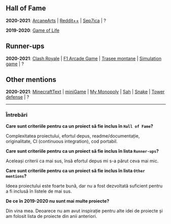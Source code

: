 ## Hall of Fame

**2020-2021**:
[ArcaneArts](https://github.com/AlexMincu/ArcaneArts) |
[Reddit++](https://github.com/MaximTiberiu/OOProject) |
[Sep7ica](https://github.com/VictorAndreiCotescu/Sep7ica) | ?

**2019-2020**:
[Game of Life](https://github.com/Stefan-Radu/lab-oop)

## Runner-ups

**2020-2021**:
[Clash Royale](https://github.com/TIPYexe/POO_ClashRoyale) |
[F1 Arcade Game](https://github.com/DragosBalmau/Formula-1-Arcade-Game) |
[Trasee montane](https://github.com/VMadalina/OOP) |
[Simulation game](https://github.com/Al-Th-Ionescu/OOP_simulation_game) | ?

## Other mentions

**2020-2021**:
[MinecraftText](https://github.com/andrei-cerbulescu/MinecraftText) |
[miniGame](https://github.com/AlecuMihai/miniGame) |
[My Monopoly](https://github.com/alexandra-chivescu/Proiect-OOP) |
[Șah](https://github.com/alexandru-peter/SAH_POO_1) |
[Snake](https://github.com/Mihnea-Cristea/POO) |
[Tower defense](https://github.com/opreageorges/POO) | ?

-----

### Întrebări

**Care sunt criteriile pentru ca un proiect să fie inclus în `Hall of Fame`?**

Complexitatea proiectului, efortul depus, readme/documentație, originalitate, CI (continuous integration), cod portabil.

**Care sunt criteriile pentru ca un proiect să fie inclus în lista `Runner-ups`?**

Aceleași criterii ca mai sus, însă efortul depus mi s-a părut ceva mai mic.

**Care sunt criteriile pentru ca un proiect să fie inclus în lista `Other mentions`?**

Ideea proiectului este foarte bună, dar nu a fost dezvoltată suficient pentru a fi inclusă în listele de mai sus.

**De ce în 2019-2020 nu sunt mai multe proiecte?**

Din vina mea. Deoarece nu am avut inspirație pentru alte idei de proiecte și am folosit lista de proiecte din anii anteriori.
